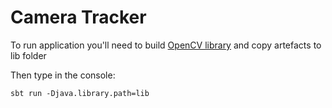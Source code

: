 # Camera Tracker

To run application you'll need to build [OpenCV library](http://opencv.org) and copy artefacts to lib folder

Then type in the console:
```
sbt run -Djava.library.path=lib
```
